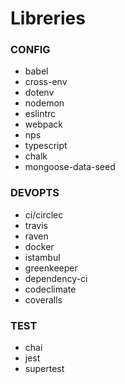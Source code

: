 # Libreries

### CONFIG

- babel 
- cross-env
- dotenv
- nodemon
- eslintrc
- webpack
- nps
- typescript
- chalk
- mongoose-data-seed

### DEVOPTS

- ci/circlec 
- travis
- raven
- docker
- istambul
- greenkeeper
- dependency-ci
- codeclimate
- coveralls

### TEST
- chai 
- jest
- supertest

